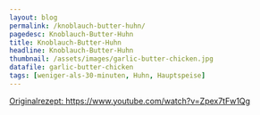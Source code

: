 ```yaml
---
layout: blog
permalink: /knoblauch-butter-huhn/
pagedesc: Knoblauch-Butter-Huhn
title: Knoblauch-Butter-Huhn
headline: Knoblauch-Butter-Huhn
thumbnail: /assets/images/garlic-butter-chicken.jpg
datafile: garlic-butter-chicken
tags: [weniger-als-30-minuten, Huhn, Hauptspeise]
---
```

<a href="https://www.youtube.com/watch?v=Zpex7tFw1Qg" target="_blank">Originalrezept: https://www.youtube.com/watch?v=Zpex7tFw1Qg</a>